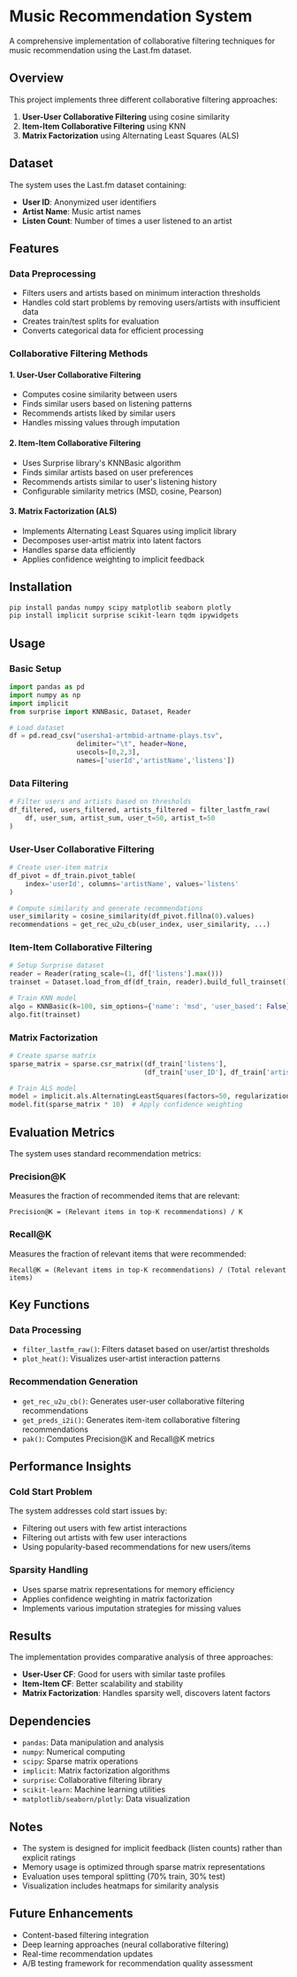 # Music Recommendation System

A comprehensive implementation of collaborative filtering techniques for music recommendation using the Last.fm dataset.

## Overview

This project implements three different collaborative filtering approaches:
1. **User-User Collaborative Filtering** using cosine similarity
2. **Item-Item Collaborative Filtering** using KNN
3. **Matrix Factorization** using Alternating Least Squares (ALS)

## Dataset

The system uses the Last.fm dataset containing:
- **User ID**: Anonymized user identifiers
- **Artist Name**: Music artist names
- **Listen Count**: Number of times a user listened to an artist

## Features

### Data Preprocessing
- Filters users and artists based on minimum interaction thresholds
- Handles cold start problems by removing users/artists with insufficient data
- Creates train/test splits for evaluation
- Converts categorical data for efficient processing

### Collaborative Filtering Methods

#### 1. User-User Collaborative Filtering
- Computes cosine similarity between users
- Finds similar users based on listening patterns
- Recommends artists liked by similar users
- Handles missing values through imputation

#### 2. Item-Item Collaborative Filtering
- Uses Surprise library's KNNBasic algorithm
- Finds similar artists based on user preferences
- Recommends artists similar to user's listening history
- Configurable similarity metrics (MSD, cosine, Pearson)

#### 3. Matrix Factorization (ALS)
- Implements Alternating Least Squares using implicit library
- Decomposes user-artist matrix into latent factors
- Handles sparse data efficiently
- Applies confidence weighting to implicit feedback

## Installation

```bash
pip install pandas numpy scipy matplotlib seaborn plotly
pip install implicit surprise scikit-learn tqdm ipywidgets
```

## Usage

### Basic Setup
```python
import pandas as pd
import numpy as np
import implicit
from surprise import KNNBasic, Dataset, Reader

# Load dataset
df = pd.read_csv("usersha1-artmbid-artname-plays.tsv", 
                 delimiter="\t", header=None, 
                 usecols=[0,2,3], 
                 names=['userId','artistName','listens'])
```

### Data Filtering
```python
# Filter users and artists based on thresholds
df_filtered, users_filtered, artists_filtered = filter_lastfm_raw(
    df, user_sum, artist_sum, user_t=50, artist_t=50
)
```

### User-User Collaborative Filtering
```python
# Create user-item matrix
df_pivot = df_train.pivot_table(
    index='userId', columns='artistName', values='listens'
)

# Compute similarity and generate recommendations
user_similarity = cosine_similarity(df_pivot.fillna(0).values)
recommendations = get_rec_u2u_cb(user_index, user_similarity, ...)
```

### Item-Item Collaborative Filtering
```python
# Setup Surprise dataset
reader = Reader(rating_scale=(1, df['listens'].max()))
trainset = Dataset.load_from_df(df_train, reader).build_full_trainset()

# Train KNN model
algo = KNNBasic(k=100, sim_options={'name': 'msd', 'user_based': False})
algo.fit(trainset)
```

### Matrix Factorization
```python
# Create sparse matrix
sparse_matrix = sparse.csr_matrix((df_train['listens'], 
                                  (df_train['user_ID'], df_train['artist_ID'])))

# Train ALS model
model = implicit.als.AlternatingLeastSquares(factors=50, regularization=0.1)
model.fit(sparse_matrix * 10)  # Apply confidence weighting
```

## Evaluation Metrics

The system uses standard recommendation metrics:

### Precision@K
Measures the fraction of recommended items that are relevant:
```
Precision@K = (Relevant items in top-K recommendations) / K
```

### Recall@K
Measures the fraction of relevant items that were recommended:
```
Recall@K = (Relevant items in top-K recommendations) / (Total relevant items)
```

## Key Functions

### Data Processing
- `filter_lastfm_raw()`: Filters dataset based on user/artist thresholds
- `plot_heat()`: Visualizes user-artist interaction patterns

### Recommendation Generation
- `get_rec_u2u_cb()`: Generates user-user collaborative filtering recommendations
- `get_preds_i2i()`: Generates item-item collaborative filtering recommendations
- `pak()`: Computes Precision@K and Recall@K metrics

## Performance Insights

### Cold Start Problem
The system addresses cold start issues by:
- Filtering out users with few artist interactions
- Filtering out artists with few user interactions
- Using popularity-based recommendations for new users/items

### Sparsity Handling
- Uses sparse matrix representations for memory efficiency
- Applies confidence weighting in matrix factorization
- Implements various imputation strategies for missing values

## Results

The implementation provides comparative analysis of three approaches:
- **User-User CF**: Good for users with similar taste profiles
- **Item-Item CF**: Better scalability and stability
- **Matrix Factorization**: Handles sparsity well, discovers latent factors

## Dependencies

- `pandas`: Data manipulation and analysis
- `numpy`: Numerical computing
- `scipy`: Sparse matrix operations
- `implicit`: Matrix factorization algorithms
- `surprise`: Collaborative filtering library
- `scikit-learn`: Machine learning utilities
- `matplotlib/seaborn/plotly`: Data visualization

## Notes

- The system is designed for implicit feedback (listen counts) rather than explicit ratings
- Memory usage is optimized through sparse matrix representations
- Evaluation uses temporal splitting (70% train, 30% test)
- Visualization includes heatmaps for similarity analysis

## Future Enhancements

- Content-based filtering integration
- Deep learning approaches (neural collaborative filtering)
- Real-time recommendation updates
- A/B testing framework for recommendation quality assessment
